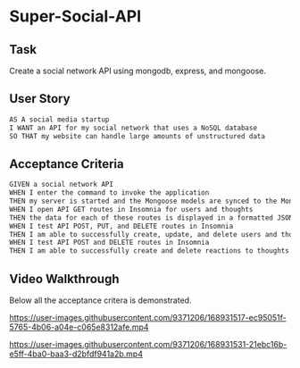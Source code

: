 # Super-Social-API

## Task
Create a social network API using mongodb, express, and mongoose.

## User Story

```md
AS A social media startup
I WANT an API for my social network that uses a NoSQL database
SO THAT my website can handle large amounts of unstructured data
```

## Acceptance Criteria

```md
GIVEN a social network API
WHEN I enter the command to invoke the application
THEN my server is started and the Mongoose models are synced to the MongoDB database
WHEN I open API GET routes in Insomnia for users and thoughts
THEN the data for each of these routes is displayed in a formatted JSON
WHEN I test API POST, PUT, and DELETE routes in Insomnia
THEN I am able to successfully create, update, and delete users and thoughts in my database
WHEN I test API POST and DELETE routes in Insomnia
THEN I am able to successfully create and delete reactions to thoughts and add and remove friends to a user’s friend list
```

## Video Walkthrough
Below all the acceptance critera is demonstrated.

https://user-images.githubusercontent.com/9371206/168931517-ec95051f-5765-4b06-a04e-c065e8312afe.mp4


https://user-images.githubusercontent.com/9371206/168931531-21ebc16b-e5ff-4ba0-baa3-d2bfdf941a2b.mp4




